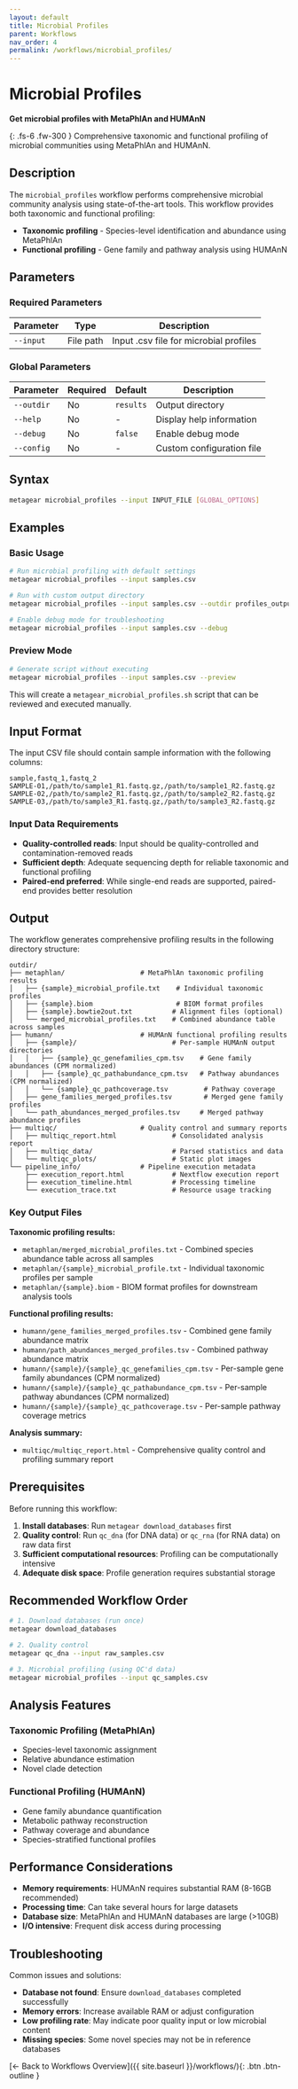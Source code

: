 ```yaml
---
layout: default
title: Microbial Profiles
parent: Workflows
nav_order: 4
permalink: /workflows/microbial_profiles/
---
```


# Microbial Profiles

**Get microbial profiles with MetaPhlAn and HUMAnN**

{: .fs-6 .fw-300 }
Comprehensive taxonomic and functional profiling of microbial communities using MetaPhlAn and HUMAnN.


## Description

The `microbial_profiles` workflow performs comprehensive microbial community analysis using state-of-the-art tools. This workflow provides both taxonomic and functional profiling:

- **Taxonomic profiling** - Species-level identification and abundance using MetaPhlAn
- **Functional profiling** - Gene family and pathway analysis using HUMAnN

## Parameters

### Required Parameters

| Parameter | Type | Description |
|-----------|------|-------------|
| `--input` | File path | Input .csv file for microbial profiles |

### Global Parameters

| Parameter | Required | Default | Description |
|-----------|----------|---------|-------------|
| `--outdir` | No | `results` | Output directory |
| `--help` | No | - | Display help information |
| `--debug` | No | `false` | Enable debug mode |
| `--config` | No | - | Custom configuration file |

## Syntax

```bash
metagear microbial_profiles --input INPUT_FILE [GLOBAL_OPTIONS]
```

## Examples

### Basic Usage

```bash
# Run microbial profiling with default settings
metagear microbial_profiles --input samples.csv

# Run with custom output directory
metagear microbial_profiles --input samples.csv --outdir profiles_output

# Enable debug mode for troubleshooting
metagear microbial_profiles --input samples.csv --debug
```

### Preview Mode

```bash
# Generate script without executing
metagear microbial_profiles --input samples.csv --preview
```

This will create a `metagear_microbial_profiles.sh` script that can be reviewed and executed manually.

## Input Format

The input CSV file should contain sample information with the following columns:

```
sample,fastq_1,fastq_2
SAMPLE-01,/path/to/sample1_R1.fastq.gz,/path/to/sample1_R2.fastq.gz
SAMPLE-02,/path/to/sample2_R1.fastq.gz,/path/to/sample2_R2.fastq.gz
SAMPLE-03,/path/to/sample3_R1.fastq.gz,/path/to/sample3_R2.fastq.gz
```

### Input Data Requirements

- **Quality-controlled reads**: Input should be quality-controlled and contamination-removed reads
- **Sufficient depth**: Adequate sequencing depth for reliable taxonomic and functional profiling
- **Paired-end preferred**: While single-end reads are supported, paired-end provides better resolution

## Output

The workflow generates comprehensive profiling results in the following directory structure:

```
outdir/
├── metaphlan/                   # MetaPhlAn taxonomic profiling results
│   ├── {sample}_microbial_profile.txt    # Individual taxonomic profiles
│   ├── {sample}.biom                     # BIOM format profiles
│   ├── {sample}.bowtie2out.txt          # Alignment files (optional)
│   └── merged_microbial_profiles.txt    # Combined abundance table across samples
├── humann/                      # HUMAnN functional profiling results
│   ├── {sample}/                        # Per-sample HUMAnN output directories
│   │   ├── {sample}_qc_genefamilies_cpm.tsv    # Gene family abundances (CPM normalized)
│   │   ├── {sample}_qc_pathabundance_cpm.tsv   # Pathway abundances (CPM normalized)
│   │   └── {sample}_qc_pathcoverage.tsv         # Pathway coverage
│   ├── gene_families_merged_profiles.tsv        # Merged gene family profiles
│   └── path_abundances_merged_profiles.tsv     # Merged pathway abundance profiles
├── multiqc/                     # Quality control and summary reports
│   ├── multiqc_report.html              # Consolidated analysis report
│   ├── multiqc_data/                    # Parsed statistics and data
│   └── multiqc_plots/                   # Static plot images
└── pipeline_info/               # Pipeline execution metadata
    ├── execution_report.html            # Nextflow execution report
    ├── execution_timeline.html          # Processing timeline
    └── execution_trace.txt              # Resource usage tracking
```

### Key Output Files

**Taxonomic profiling results:**
- `metaphlan/merged_microbial_profiles.txt` - Combined species abundance table across all samples
- `metaphlan/{sample}_microbial_profile.txt` - Individual taxonomic profiles per sample
- `metaphlan/{sample}.biom` - BIOM format profiles for downstream analysis tools

**Functional profiling results:**
- `humann/gene_families_merged_profiles.tsv` - Combined gene family abundance matrix
- `humann/path_abundances_merged_profiles.tsv` - Combined pathway abundance matrix
- `humann/{sample}/{sample}_qc_genefamilies_cpm.tsv` - Per-sample gene family abundances (CPM normalized)
- `humann/{sample}/{sample}_qc_pathabundance_cpm.tsv` - Per-sample pathway abundances (CPM normalized)
- `humann/{sample}/{sample}_qc_pathcoverage.tsv` - Per-sample pathway coverage metrics

**Analysis summary:**
- `multiqc/multiqc_report.html` - Comprehensive quality control and profiling summary report

## Prerequisites

Before running this workflow:

1. **Install databases**: Run `metagear download_databases` first
2. **Quality control**: Run `qc_dna` (for DNA data) or `qc_rna` (for RNA data) on raw data first
3. **Sufficient computational resources**: Profiling can be computationally intensive
4. **Adequate disk space**: Profile generation requires substantial storage

## Recommended Workflow Order

```bash
# 1. Download databases (run once)
metagear download_databases

# 2. Quality control
metagear qc_dna --input raw_samples.csv

# 3. Microbial profiling (using QC'd data)
metagear microbial_profiles --input qc_samples.csv
```

## Analysis Features

### Taxonomic Profiling (MetaPhlAn)

- Species-level taxonomic assignment
- Relative abundance estimation
- Novel clade detection

### Functional Profiling (HUMAnN)

- Gene family abundance quantification
- Metabolic pathway reconstruction
- Pathway coverage and abundance
- Species-stratified functional profiles


## Performance Considerations

- **Memory requirements**: HUMAnN requires substantial RAM (8-16GB recommended)
- **Processing time**: Can take several hours for large datasets
- **Database size**: MetaPhlAn and HUMAnN databases are large (>10GB)
- **I/O intensive**: Frequent disk access during processing


## Troubleshooting

Common issues and solutions:

- **Database not found**: Ensure `download_databases` completed successfully
- **Memory errors**: Increase available RAM or adjust configuration
- **Low profiling rate**: May indicate poor quality input or low microbial content
- **Missing species**: Some novel species may not be in reference databases

[← Back to Workflows Overview]({{ site.baseurl }}/workflows/){: .btn .btn-outline }